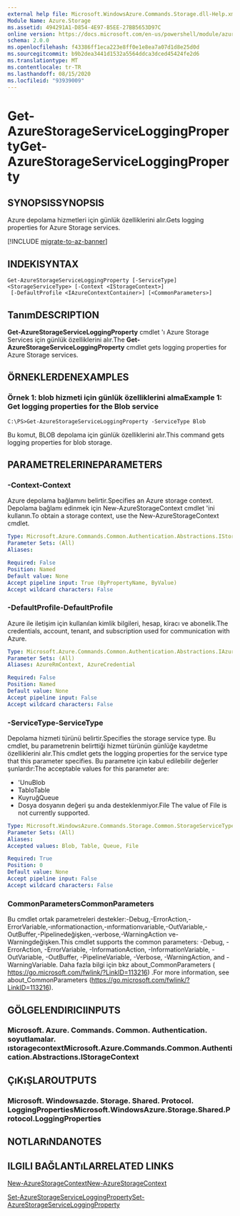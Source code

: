 ```yaml
---
external help file: Microsoft.WindowsAzure.Commands.Storage.dll-Help.xml
Module Name: Azure.Storage
ms.assetid: 494291A1-D854-4E97-B5EE-27BB5653D97C
online version: https://docs.microsoft.com/en-us/powershell/module/azure.storage/get-azurestorageserviceloggingproperty
schema: 2.0.0
ms.openlocfilehash: f43386ff1eca223e8ff0e1e8ea7a07d1d8e25d0d
ms.sourcegitcommit: b9b2dea3441d1532a5564ddca3dced45424fe2d6
ms.translationtype: MT
ms.contentlocale: tr-TR
ms.lasthandoff: 08/15/2020
ms.locfileid: "93939009"
---
```

# <span data-ttu-id="f6805-101">Get-AzureStorageServiceLoggingProperty</span><span class="sxs-lookup"><span data-stu-id="f6805-101">Get-AzureStorageServiceLoggingProperty</span></span>

## <span data-ttu-id="f6805-102">SYNOPSIS</span><span class="sxs-lookup"><span data-stu-id="f6805-102">SYNOPSIS</span></span>
<span data-ttu-id="f6805-103">Azure depolama hizmetleri için günlük özelliklerini alır.</span><span class="sxs-lookup"><span data-stu-id="f6805-103">Gets logging properties for Azure Storage services.</span></span>

[!INCLUDE [migrate-to-az-banner](../../includes/migrate-to-az-banner.md)]

## <span data-ttu-id="f6805-104">INDEKI</span><span class="sxs-lookup"><span data-stu-id="f6805-104">SYNTAX</span></span>

```
Get-AzureStorageServiceLoggingProperty [-ServiceType] <StorageServiceType> [-Context <IStorageContext>]
 [-DefaultProfile <IAzureContextContainer>] [<CommonParameters>]
```

## <span data-ttu-id="f6805-105">Tanım</span><span class="sxs-lookup"><span data-stu-id="f6805-105">DESCRIPTION</span></span>
<span data-ttu-id="f6805-106">**Get-AzureStorageServiceLoggingProperty** cmdlet 'ı Azure Storage Services için günlük özelliklerini alır.</span><span class="sxs-lookup"><span data-stu-id="f6805-106">The **Get-AzureStorageServiceLoggingProperty** cmdlet gets logging properties for Azure Storage services.</span></span>

## <span data-ttu-id="f6805-107">ÖRNEKLERDEN</span><span class="sxs-lookup"><span data-stu-id="f6805-107">EXAMPLES</span></span>

### <span data-ttu-id="f6805-108">Örnek 1: blob hizmeti için günlük özelliklerini alma</span><span class="sxs-lookup"><span data-stu-id="f6805-108">Example 1: Get logging properties for the Blob service</span></span>
```
C:\PS>Get-AzureStorageServiceLoggingProperty -ServiceType Blob
```

<span data-ttu-id="f6805-109">Bu komut, BLOB depolama için günlük özelliklerini alır.</span><span class="sxs-lookup"><span data-stu-id="f6805-109">This command gets logging properties for blob storage.</span></span>

## <span data-ttu-id="f6805-110">PARAMETRELERINE</span><span class="sxs-lookup"><span data-stu-id="f6805-110">PARAMETERS</span></span>

### <span data-ttu-id="f6805-111">-Context</span><span class="sxs-lookup"><span data-stu-id="f6805-111">-Context</span></span>
<span data-ttu-id="f6805-112">Azure depolama bağlamını belirtir.</span><span class="sxs-lookup"><span data-stu-id="f6805-112">Specifies an Azure storage context.</span></span>
<span data-ttu-id="f6805-113">Depolama bağlamı edinmek için New-AzureStorageContext cmdlet 'ini kullanın.</span><span class="sxs-lookup"><span data-stu-id="f6805-113">To obtain a storage context, use the New-AzureStorageContext cmdlet.</span></span>

```yaml
Type: Microsoft.Azure.Commands.Common.Authentication.Abstractions.IStorageContext
Parameter Sets: (All)
Aliases:

Required: False
Position: Named
Default value: None
Accept pipeline input: True (ByPropertyName, ByValue)
Accept wildcard characters: False
```

### <span data-ttu-id="f6805-114">-DefaultProfile</span><span class="sxs-lookup"><span data-stu-id="f6805-114">-DefaultProfile</span></span>
<span data-ttu-id="f6805-115">Azure ile iletişim için kullanılan kimlik bilgileri, hesap, kiracı ve abonelik.</span><span class="sxs-lookup"><span data-stu-id="f6805-115">The credentials, account, tenant, and subscription used for communication with Azure.</span></span>

```yaml
Type: Microsoft.Azure.Commands.Common.Authentication.Abstractions.IAzureContextContainer
Parameter Sets: (All)
Aliases: AzureRmContext, AzureCredential

Required: False
Position: Named
Default value: None
Accept pipeline input: False
Accept wildcard characters: False
```

### <span data-ttu-id="f6805-116">-ServiceType</span><span class="sxs-lookup"><span data-stu-id="f6805-116">-ServiceType</span></span>
<span data-ttu-id="f6805-117">Depolama hizmeti türünü belirtir.</span><span class="sxs-lookup"><span data-stu-id="f6805-117">Specifies the storage service type.</span></span>
<span data-ttu-id="f6805-118">Bu cmdlet, bu parametrenin belirttiği hizmet türünün günlüğe kaydetme özelliklerini alır.</span><span class="sxs-lookup"><span data-stu-id="f6805-118">This cmdlet gets the logging properties for the service type that this parameter specifies.</span></span>
<span data-ttu-id="f6805-119">Bu parametre için kabul edilebilir değerler şunlardır:</span><span class="sxs-lookup"><span data-stu-id="f6805-119">The acceptable values for this parameter are:</span></span>
- <span data-ttu-id="f6805-120">'Unu</span><span class="sxs-lookup"><span data-stu-id="f6805-120">Blob</span></span> 
- <span data-ttu-id="f6805-121">Tablo</span><span class="sxs-lookup"><span data-stu-id="f6805-121">Table</span></span>
- <span data-ttu-id="f6805-122">Kuyruğ</span><span class="sxs-lookup"><span data-stu-id="f6805-122">Queue</span></span>
- <span data-ttu-id="f6805-123">Dosya dosyanın değeri şu anda desteklenmiyor.</span><span class="sxs-lookup"><span data-stu-id="f6805-123">File The value of File is not currently supported.</span></span>

```yaml
Type: Microsoft.WindowsAzure.Commands.Storage.Common.StorageServiceType
Parameter Sets: (All)
Aliases:
Accepted values: Blob, Table, Queue, File

Required: True
Position: 0
Default value: None
Accept pipeline input: False
Accept wildcard characters: False
```

### <span data-ttu-id="f6805-124">CommonParameters</span><span class="sxs-lookup"><span data-stu-id="f6805-124">CommonParameters</span></span>
<span data-ttu-id="f6805-125">Bu cmdlet ortak parametreleri destekler:-Debug,-ErrorAction,-ErrorVariable,-ınformationaction,-ınformationvariable,-OutVariable,-OutBuffer,-Pipelinedeğişken,-verbose,-WarningAction ve-Warningdeğişken.</span><span class="sxs-lookup"><span data-stu-id="f6805-125">This cmdlet supports the common parameters: -Debug, -ErrorAction, -ErrorVariable, -InformationAction, -InformationVariable, -OutVariable, -OutBuffer, -PipelineVariable, -Verbose, -WarningAction, and -WarningVariable.</span></span> <span data-ttu-id="f6805-126">Daha fazla bilgi için bkz about_CommonParameters ( https://go.microsoft.com/fwlink/?LinkID=113216) .</span><span class="sxs-lookup"><span data-stu-id="f6805-126">For more information, see about_CommonParameters (https://go.microsoft.com/fwlink/?LinkID=113216).</span></span>

## <span data-ttu-id="f6805-127">GÖLGELENDIRICI</span><span class="sxs-lookup"><span data-stu-id="f6805-127">INPUTS</span></span>

### <span data-ttu-id="f6805-128">Microsoft. Azure. Commands. Common. Authentication. soyutlamalar. ıstoragecontext</span><span class="sxs-lookup"><span data-stu-id="f6805-128">Microsoft.Azure.Commands.Common.Authentication.Abstractions.IStorageContext</span></span>

## <span data-ttu-id="f6805-129">ÇıKıŞLAR</span><span class="sxs-lookup"><span data-stu-id="f6805-129">OUTPUTS</span></span>

### <span data-ttu-id="f6805-130">Microsoft. Windowsazde. Storage. Shared. Protocol. LoggingProperties</span><span class="sxs-lookup"><span data-stu-id="f6805-130">Microsoft.WindowsAzure.Storage.Shared.Protocol.LoggingProperties</span></span>

## <span data-ttu-id="f6805-131">NOTLARıNDA</span><span class="sxs-lookup"><span data-stu-id="f6805-131">NOTES</span></span>

## <span data-ttu-id="f6805-132">ILGILI BAĞLANTıLAR</span><span class="sxs-lookup"><span data-stu-id="f6805-132">RELATED LINKS</span></span>

[<span data-ttu-id="f6805-133">New-AzureStorageContext</span><span class="sxs-lookup"><span data-stu-id="f6805-133">New-AzureStorageContext</span></span>](./New-AzureStorageContext.md)

[<span data-ttu-id="f6805-134">Set-AzureStorageServiceLoggingProperty</span><span class="sxs-lookup"><span data-stu-id="f6805-134">Set-AzureStorageServiceLoggingProperty</span></span>](./Set-AzureStorageServiceLoggingProperty.md)


